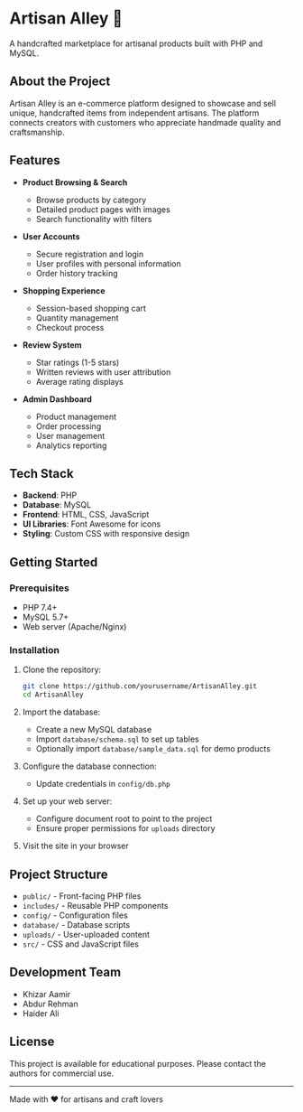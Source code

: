 # Artisan Alley 🎨

A handcrafted marketplace for artisanal products built with PHP and MySQL.

## About the Project

Artisan Alley is an e-commerce platform designed to showcase and sell unique, handcrafted items from independent artisans. The platform connects creators with customers who appreciate handmade quality and craftsmanship.

## Features

- **Product Browsing & Search**
  - Browse products by category
  - Detailed product pages with images
  - Search functionality with filters
  
- **User Accounts**
  - Secure registration and login
  - User profiles with personal information
  - Order history tracking
  
- **Shopping Experience**
  - Session-based shopping cart
  - Quantity management
  - Checkout process
  
- **Review System**
  - Star ratings (1-5 stars)
  - Written reviews with user attribution
  - Average rating displays
  
- **Admin Dashboard**
  - Product management
  - Order processing
  - User management
  - Analytics reporting

## Tech Stack

- **Backend**: PHP
- **Database**: MySQL
- **Frontend**: HTML, CSS, JavaScript
- **UI Libraries**: Font Awesome for icons
- **Styling**: Custom CSS with responsive design

## Getting Started

### Prerequisites

- PHP 7.4+
- MySQL 5.7+
- Web server (Apache/Nginx)

### Installation

1. Clone the repository:
   ```bash
   git clone https://github.com/yourusername/ArtisanAlley.git
   cd ArtisanAlley
   ```

2. Import the database:
   - Create a new MySQL database
   - Import `database/schema.sql` to set up tables
   - Optionally import `database/sample_data.sql` for demo products

3. Configure the database connection:
   - Update credentials in `config/db.php`

4. Set up your web server:
   - Configure document root to point to the project
   - Ensure proper permissions for `uploads` directory

5. Visit the site in your browser

## Project Structure

- `public/` - Front-facing PHP files
- `includes/` - Reusable PHP components
- `config/` - Configuration files
- `database/` - Database scripts
- `uploads/` - User-uploaded content
- `src/` - CSS and JavaScript files

## Development Team

- Khizar Aamir
- Abdur Rehman
- Haider Ali

## License

This project is available for educational purposes. Please contact the authors for commercial use.

---

Made with ❤️ for artisans and craft lovers
